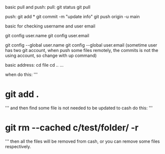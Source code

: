 basic pull and push:
pull: 
git status
git pull

push:
git add *
git commit -m "update info"
git push origin -u main

basic for checking username and user email

git config user.name 
git config user.email

git config --global user.name
git config --global user.email
(sometime user has two git account, when push some files remotely, the commits is not the using account, so change with up command)

basic address:
cd file
cd ..
...


when do this:
'''
# git add .
'''
and then find some file is not needed to be updated to cash do this:
'''
# git rm --cached c/test/folder/ -r
'''
then all the files will be removed from cash, or you can remove some files respectively.
